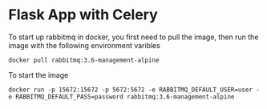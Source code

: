 # Flask App with Celery

To start up rabbitmq in docker, you first need to pull the image, then run the image with the following environment varibles 
```docker
docker pull rabbitmq:3.6-management-alpine
```

To start the image
```docker
docker run -p 15672:15672 -p 5672:5672 -e RABBITMQ_DEFAULT_USER=user -e RABBITMQ_DEFAULT_PASS=password rabbitmq:3.6-management-alpine
```
